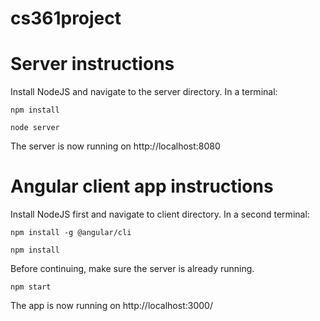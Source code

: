 # cs361project

# Server instructions

Install NodeJS and navigate to the server directory.  In a terminal:

`npm install`

`node server`

The server is now running on http://localhost:8080

# Angular client app instructions
Install NodeJS first and navigate to client directory. In a second terminal:

`npm install -g @angular/cli`

`npm install`

Before continuing, make sure the server is already running.

`npm start`

The app is now running on http://localhost:3000/